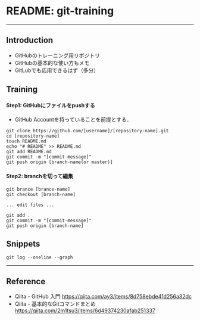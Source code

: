 # README: git-training
---

## Introduction
- GitHubのトレーニング用リポジトリ
- GitHubの基本的な使い方もメモ
- GitLubでも応用できるはず（多分）

## Training
#### Step1: GitHubにファイルをpushする
* GitHub Accountを持っていることを前提とする．

```
git clone https://github.com/[username]/[repository-name].git
cd [repository-name]
touch README.md
echo "# README" >> README.md
git add README.md
git commit -m "[commit-message]"
git push origin [branch-name(or master)]
```

#### Step2: branchを切って編集
```
git brance [brance-name]
git checkout [branch-name]

... edit files ...

git add .
git commit -m "[commit-message]"
git push origin [branch-name]
```

## Snippets
```
git log --oneline --graph
```

---
## Reference
- Qiita - GitHub 入門
  https://qiita.com/ay3/items/8d758ebde41d256a32dc
- Qiita - 基本的なGitコマンドまとめ
  https://qiita.com/2m1tsu3/items/6d49374230afab251337
